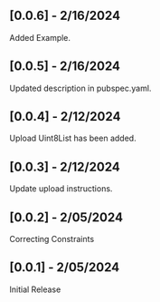 ## [0.0.6] - 2/16/2024

Added Example.

## [0.0.5] - 2/16/2024

Updated description in pubspec.yaml.

## [0.0.4] - 2/12/2024

Upload Uint8List has been added.

## [0.0.3] - 2/12/2024

Update upload instructions.

## [0.0.2] - 2/05/2024

Correcting Constraints 

## [0.0.1] - 2/05/2024

Initial Release